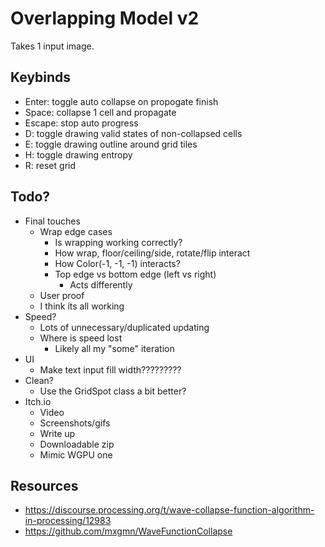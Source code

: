 # Overlapping Model v2

Takes 1 input image.

## Keybinds

- Enter: toggle auto collapse on propogate finish
- Space: collapse 1 cell and propagate
- Escape: stop auto progress
- D: toggle drawing valid states of non-collapsed cells
- E: toggle drawing outline around grid tiles
- H: toggle drawing entropy
- R: reset grid

## Todo?

- Final touches
    - Wrap edge cases
        - Is wrapping working correctly?
        - How wrap, floor/ceiling/side, rotate/flip interact 
        - How Color(-1, -1, -1) interacts?
        - Top edge vs bottom edge (left vs right)
            - Acts differently
    - User proof
    - I think its all working
- Speed?
    - Lots of unnecessary/duplicated updating
    - Where is speed lost
        - Likely all my "some" iteration
- UI
    - Make text input fill width?????????
- Clean?
    - Use the GridSpot class a bit better?
- Itch.io
    - Video
    - Screenshots/gifs
    - Write up
    - Downloadable zip
    - Mimic WGPU one

## Resources

- https://discourse.processing.org/t/wave-collapse-function-algorithm-in-processing/12983
- https://github.com/mxgmn/WaveFunctionCollapse
